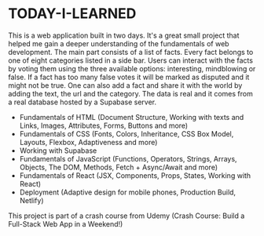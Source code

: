 # TODAY-I-LEARNED

This is a web application built in two days. It's a great small project that helped me gain a deeper understanding of the fundamentals of web development. The main part consists of a list of facts. Every fact belongs to one of eight categories listed in a side bar. Users can interact with the facts by voting them using the three available options: interesting, mindblowing or false. If a fact has too many false votes it will be marked as disputed and it might not be true. One can also add a fact and share it with the world by adding the text, the url and the category. The data is real and it comes from a real database hosted by a Supabase server.

- Fundamentals of HTML (Document Structure, Working with texts and Links, Images, Attributes, Forms, Buttons and more)
- Fundamentals of CSS (Fonts, Colors, Inheritance, CSS Box Model, Layouts, Flexbox, Adaptiveness and more)
- Working with Supabase
- Fundamentals of JavaScript (Functions, Operators, Strings, Arrays, Objects, The DOM, Methods, Fetch + Async/Await and more)
- Fundamentals of React (JSX, Components, Props, States, Working with React)
- Deployment (Adaptive design for mobile phones, Production Build, Netlify) 

This project is part of a crash course from Udemy (Crash Course: Build a Full-Stack Web App in a Weekend!)

